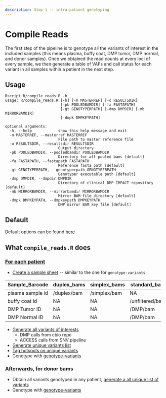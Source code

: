 ```yaml
---
description: Step 1 -- intra-patient genotyping
---
```


# Compile Reads

The first step of the pipeline is to genotype all the variants of interest in the included samples (this means plasma, buffy coat, DMP tumor, DMP normal, and donor samples). Once we obtained the read counts at every loci of every sample, we then generate a table of VAFs and call status for each variant in all samples within a patient in the next step.

## Usage

```
Rscript R/compile_reads.R -h                                        
usage: R/compile_reads.R [-h] [-m MASTERREF] [-o RESULTSDIR]
                         [-pb POOLEDBAMDIR] [-fa FASTAPATH]
                         [-gt GENOTYPERPATH] [-dmp DMPDIR] [-mb MIRRORBAMDIR]
                         [-dmpk DMPKEYPATH]

optional arguments:
  -h, --help            show this help message and exit
  -m MASTERREF, --masterref MASTERREF
                        File path to master reference file
  -o RESULTSDIR, --resultsdir RESULTSDIR
                        Output directory
  -pb POOLEDBAMDIR, --pooledbamdir POOLEDBAMDIR
                        Directory for all pooled bams [default]
  -fa FASTAPATH, --fastapath FASTAPATH
                        Reference fasta path [default]
  -gt GENOTYPERPATH, --genotyperpath GENOTYPERPATH
                        Genotyper executable path [default]
  -dmp DMPDIR, --dmpdir DMPDIR
                        Directory of clinical DMP IMPACT repository [default]
  -mb MIRRORBAMDIR, --mirrorbamdir MIRRORBAMDIR
                        Mirror BAM file directory [default]
  -dmpk DMPKEYPATH, --dmpkeypath DMPKEYPATH
                        DMP mirror BAM key file [default]
```

## Default

Default options can be found [here](../setup/resources.md#compile-reads)

## What `compile_reads.R` does

### [For each patient](https://github.com/msk-access/access\_data\_analysis/blob/17a26eea455707c82824493ebc597d9850d47e82/R/compile\_reads.R#L47)

* [Create a sample sheet](https://github.com/msk-access/access\_data\_analysis/blob/17a26eea455707c82824493ebc597d9850d47e82/R/compile\_reads.R#L54-L69) -- similar to the one for `genotype-variants`

| Sample\_Barcode  | duplex\_bams | simplex\_bams | standard\_bam   | Sample\_Type     | dmp\_patient\_id |
| ---------------- | ------------ | ------------- | --------------- | ---------------- | ---------------- |
| plasma sample id | /duplex/bam  | /simplex/bam  | NA              | duplex           | P-xxxxxxx        |
| buffy coat id    | NA           | NA            | /unfiltered/bam | unfilterednormal | P-xxxxxxx        |
| DMP Tumor ID     | NA           | NA            | /DMP/bam        | DMP\_Tumor       | P-xxxxxxx        |
| DMP Normal ID    | NA           | NA            | /DMP/bam        | DMP\_Normal      | P-xxxxxxx        |

* [Generate all variants of interests](https://github.com/msk-access/access\_data\_analysis/blob/17a26eea455707c82824493ebc597d9850d47e82/R/compile\_reads.R#L70-L84)
  * DMP calls from cbio repo
  * ACCESS calls from SNV pipeline
* [Generate unique variants list](https://github.com/msk-access/access\_data\_analysis/blob/17a26eea455707c82824493ebc597d9850d47e82/R/compile\_reads.R#L82-L83)
* [Tag hotspots on unique variants](https://github.com/msk-access/access\_data\_analysis/blob/17a26eea455707c82824493ebc597d9850d47e82/R/compile\_reads.R#L86-L94)
* Genotype with [genotype-variants](https://github.com/msk-access/access\_data\_analysis/blob/17a26eea455707c82824493ebc597d9850d47e82/R/compile\_reads.R#L95-L105)

### [Afterwards](https://github.com/msk-access/access\_data\_analysis/blob/17a26eea455707c82824493ebc597d9850d47e82/R/compile\_reads.R#L111), for donor bams

* Obtain all variants genotyped in any patient, [generate a all unique list of variants](https://github.com/msk-access/access\_data\_analysis/blob/17a26eea455707c82824493ebc597d9850d47e82/R/compile\_reads.R#L112-L121)
* Genotype with [genotype-variants](https://github.com/msk-access/access\_data\_analysis/blob/17a26eea455707c82824493ebc597d9850d47e82/R/compile\_reads.R#L122-L129)
